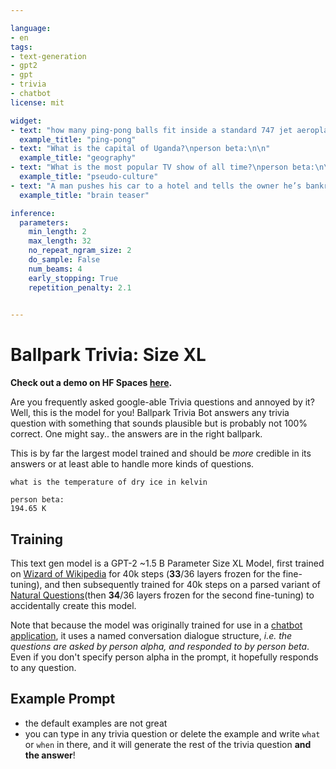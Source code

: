 ```yaml
---

language:
- en
tags:
- text-generation
- gpt2
- gpt
- trivia
- chatbot
license: mit

widget:
- text: "how many ping-pong balls fit inside a standard 747 jet aeroplane?\nperson beta:\n\n"
  example_title: "ping-pong"
- text: "What is the capital of Uganda?\nperson beta:\n\n"
  example_title: "geography"
- text: "What is the most popular TV show of all time?\nperson beta:\n\n"
  example_title: "pseudo-culture"
- text: "A man pushes his car to a hotel and tells the owner he’s bankrupt. Why?\nperson beta:\n\n"
  example_title: "brain teaser"

inference:
  parameters:
    min_length: 2
    max_length: 32
    no_repeat_ngram_size: 2
    do_sample: False
    num_beams: 4
    early_stopping: True
    repetition_penalty: 2.1
    

---
```


# Ballpark Trivia: Size XL

**Check out a demo on HF Spaces [here](https://huggingface.co/spaces/pszemraj/ballpark-trivia).**

Are you frequently asked google-able Trivia questions and annoyed by it? Well, this is the model for you! Ballpark Trivia Bot answers any trivia question with something that sounds plausible but is probably not 100% correct. One might say.. the answers are in the right ballpark. 

This is by far the largest model trained and should be _more_ credible in its answers or at least able to handle more kinds of questions.

``` 
what is the temperature of dry ice in kelvin

person beta: 
194.65 K
```

## Training 
This text gen model is a GPT-2 ~1.5 B Parameter Size XL Model, first trained on [Wizard of Wikipedia](https://parl.ai/projects/wizard_of_wikipedia/) for 40k steps (**33**/36 layers frozen for the fine-tuning), and then subsequently trained for 40k steps on a parsed variant of [Natural Questions](https://ai.google.com/research/NaturalQuestions)(then **34**/36 layers frozen for the second fine-tuning) to accidentally create this model. 

Note that because the model was originally trained for use in a [chatbot application](https://github.com/pszemraj/ai-msgbot), it uses a named conversation dialogue structure, _i.e. the questions are asked by person alpha, and responded to by person beta_. Even if you don't specify person alpha in the prompt, it hopefully responds to any question.


## Example Prompt

- the default examples are not great
- you can type in any trivia question or delete the example and write `what`  or `when` in there, and it will generate the rest of the trivia question **and the answer**!

